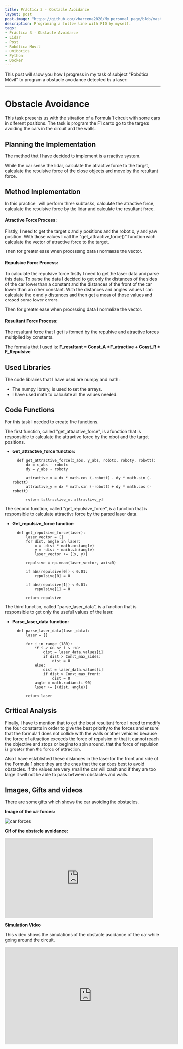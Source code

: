 ```yaml
---
title: Práctica 3 - Obstacle Avoidance
layout: post
post-image: "https://github.com/vbarcena2020/My_personal_page/blob/master/assets/images/RM_img.jpg?raw=true"
description: Programing a follow line with PID by myself.
tags:
- Práctica 3 - Obstacle Avoidance
- Lidar
- Post
- Robótica Móvil
- Unibotics
- Python
- Docker
---
```


This post will show you how I progress in my task of subject "Robótica Móvil" to program a obstacle avoidance detected by a laser:

---

# **Obstacle Avoidance**
This task presents us with the situation of a Formula 1 circuit with some cars in diferent positions. The task is program the F1 car to go to the targets avoiding the cars in the circuit and the walls.

## Planning the Implementation
The method that I have decided to implement is a reactive system.

While the car sense the lidar, calculate the atractive force to the target, calculate the repulsive force of the close objects and move by the resultant force.

## Method Implementation
In this practice I will perform three subtasks, calculate the atractive force, calculate the repulsive force by the lidar and calculate the resultant force.

#### Atractive Force Process:
Firstly, I need to get the target x and y positions and the robot x, y and yaw position. With those values I call the "get_attractive_force()" function wich calculate the vector of atractive force to the target.

Then for greater ease when processing data I normalize the vector. 

#### Repulsive Force Process:
To calculate the repulsive force firstly I need to get the laser data and parse this data. To parse the data I decided to get only the distances of the sides of the car lower than a constant and the distances of the front of the car lower than an other constant. With the distances and angles values I can calculate the x and y distances and then get a mean of those values and erased some lower errors. 

Then for greater ease when processing data I normalize the vector. 

#### Resultant Force Process:  
The resultant force that I get is formed by the repulsive and atractive forces multiplied by constants.

The formula that I used is: **F_resultant = Const_A * F_atractive + Const_R * F_Repulsive**

## Used Libraries
The code libraries that I have used are numpy and math: 
- The numpy library, is used to set the arrays. 
- I have used math to calculate all the values needed.

## Code Functions
For this task I needed to create five functions. 

The first function, called "get_attractive_force", is a function that is responsible to calculate the attractive force by the robot and the target positions.

- **Get_attractive_force function:**
 
        def get_attractive_force(x_abs, y_abs, robotx, roboty, robott):
            dx = x_abs - robotx
            dy = y_abs - roboty

            attractive_x = dx * math.cos (-robott) - dy * math.sin (-robott)
            attractive_y = dx * math.sin (-robott) + dy * math.cos (-robott)

            return [attractive_x, attractive_y]

The second function, called "get_repulsive_force", is a function that is responsible to calculate attractive force by the parsed laser data.

- **Get_repulsive_force function:**
        
        def get_repulsive_force(laser):
            laser_vector = []
            for dist, angle in laser:
                x = -dist * math.cos(angle) 
                y = -dist * math.sin(angle) 
                laser_vector += [(x, y)]

            repulsive = np.mean(laser_vector, axis=0)
            
            if abs(repulsive[0]) < 0.01:
                repulsive[0] = 0

            if abs(repulsive[1]) < 0.01:
                repulsive[1] = 0

            return repulsive

The third function, called "parse_laser_data", is a function that is responsible to get only the usefull values of the laser.

- **Parse_laser_data function:**

        def parse_laser_data(laser_data):
            laser = []

            for i in range (180):
                if i < 60 or i > 120:
                    dist = laser_data.values[i]
                    if dist > Const_max_sides:
                        dist = 0
                else:
                    dist = laser_data.values[i]
                    if dist > Const_max_front:
                        dist = 0
                angle = math.radians(i-90)
                laser += [(dist, angle)]

            return laser


## Critical Analysis

Finally, I have to mention that to get the best resultant force I need to modify the four constants in order to give the best priority to the forces and ensure that the formula 1 does not collide with the walls or other vehicles because the force of attraction exceeds the force of repulsion or that it cannot reach the objective and stops or begins to spin around. that the force of repulsion is greater than the force of attraction. 

Also I have established these distances in the laser for the front and side of the Formula 1 since they are the ones that the car does best to avoid obstacles. If the values ​​are very small the car will crash and if they are too large it will not be able to pass between obstacles and walls.

## Images, Gifts and videos

There are some gifts which shows the car avoiding the obstacles.

**Image of the car forces:**<br>  

![car forces](https://cdn.discordapp.com/attachments/828395914145431612/1170457770999419010/foto_avoidance.png?ex=65591cbe&is=6546a7be&hm=ce40d71a244fcc83a5ce6e66b45fa8c63ee6256d3e4954b93302902f6a6e33b9&)


**Gif of the obstacle avoidance:**<br>
<iframe src="https://cdn.discordapp.com/attachments/828395914145431612/1170457770613547069/gif_avoidance.gif?ex=65591cbe&is=6546a7be&hm=997b065d3a87b07b1e39fca23829798345ff6f0f0144328fe7f2c5afd5b00738&" width="480" height="259" frameBorder="0" class="giphy-embed" allowFullScreen></iframe><p><a href="https://github.com/vbarcena2020/My_personal_page/blob/master/assets/images/rm_p3.gif"></a></p>

**Simulation Video**

This video shows the simulations of the obstacle avoidance of the car while going around the circuit. 
<br>
<iframe width="560" height="315" src="https://www.youtube.com/embed/_WWscjTYS5E" frameborder="0" allow="accelerometer; autoplay; encrypted-media; gyroscope; picture-in-picture" allowfullscreen></iframe> 
 
